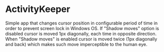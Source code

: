 # ActivityKeeper

Simple app that changes cursor position in configurable period of time in order to prevent screen lock in Windows OS. If "Shadow moves" option is disabled cursor is moved 1px diagonally, each time in opposite direction. When "Shadow moves" is enabled cursor is moved twice (1px diagonally and back) which makes such move imperceptible to the human eye.
